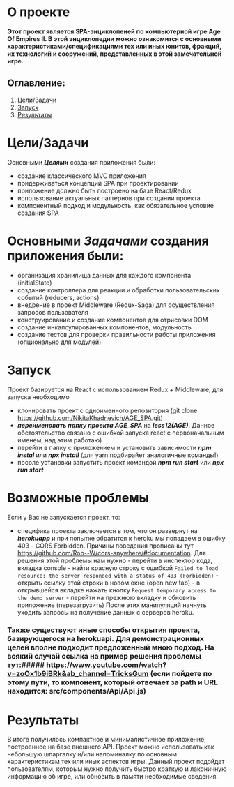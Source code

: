 # O проекте

**Этот проект является SPA-энциклопеией по компьютерной игре Age Of Empires II. В этой энциклопедии можно ознакомится с основными характеристиками/спецификациями тех или иных юнитов, фракций, их технологий и сооружений, представленных в этой замечательной игре.**

## Оглавление:

1. [Цели/Задачи](#Цели/Задачи)
2. [Запуск](#Запуск)
3. [Результаты](#Результаты)

# Цели/Задачи

Основными **_Целями_** создания приложения были:

- создание классического MVC приложения
- придерживаться концепций SPA при проектировании
- приложение должно быть построено на базе React/Redux
- использование актуальных паттернов при создании проекта
- компонентный подход и модульность, как обязательное условие создания SPA

# Основными **_Задачами_** создания приложения были:

- организация хранилища данных для каждого компонента (initialState)
- создание контроллера для реакции и обработки пользовательских событий (reducers, aсtions)
- внедрение в проект Middleware (Redux-Saga) для осуществления запросов пользователя
- конструирование и создание компонентов для отрисовки DOM
- создание инкапсулированных компонентов, модульность
- создание тестов для проверки правильности работы приложения (опционально для модулей)

# Запуск

Проект базируется на React с использованием Redux + Middleware, для запуска необходимо

- клонировать проект с одноименного репозитория (git clone https://github.com/NikitaKhadnevich/AGE_SPA.git)
- **_переименовать папку проекта AGE_SPA_** на **_less12(AGE)_**. Данное обстоятельство связано с ошибкой запуска react с первоначальным именем, над этим работаю)
- перейти в папку с приложением и установить зависимости **_npm instal_** или **_npx install_** (для yarn подбирайет аналогичные команды!)
- посоле установки запустить проект командой **_npm run start_** или **_npx run start_**

# Возможные проблемы

Если у Вас не запускается проект, то:

- специфика проекта заключается в том, что он развернут на **_herokuapp_** и при попытке обратится к heroku мы попадаем в ошибку 403 - CORS Forbidden. Причины поведения прописаны тут
  https://github.com/Rob--W/cors-anywhere/#documentation. Для решения этой проблемы нам нужно - перейти в инспектор кода, вкладка console - найти красную строку с ошибкой `Failed to load resource: the server responded with a status of 403 (Forbidden)` - открыть ссылку этой строки в новом окне (open new tab) - в открывшейся вкладке нажать кнопку `Request temporary access to the demo server` - перейти на прежнюю вкладку и обновить приложение (перезагрузить)
  После этих манипуляций начнуть уходить запросы на получение данных с серверов heroku.

### Также существуют иные способы открытия проекта, базирующегося на herokuapi. Для демонстрационных целей вполне подходит предложенный мною подход. На всякий случай ссылка на пример решения проблемы тут:##### https://www.youtube.com/watch?v=zoOx1b9iBRk&ab_channel=TricksGum (если пойдете по этому пути, то компонент, который отвечает за path и URL находится: src/components/Api/Api.js)

# Результаты

В итоге получилось компактное и минималистичное приложение, построенное на базе внешнего API. Проект можно использовать как небольшую шпаргалку и/или напоминалку по основным характеристикам тех или иных аспектов игры. Данный проект подойдет пользователям, которым нужно получить быстро краткую и лаконичную информацию об игре, или обновить в памяти необходимые сведения.
